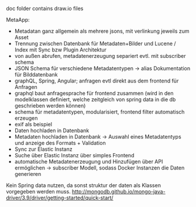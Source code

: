 doc folder contains draw.io files


MetaApp:
- Metadatan ganz allgemein als mehrere jsons, mit verlinkung jeweils zum Asset
- Trennung zwischen Datenbank für Metadaten+Bilder und Lucene / Index mit Sync bzw Plugin Architektur
- von außen abrufen, metadatenerzeugung separiert evtl. mit subscriber schema
- JSON Schema für verschiedene Metadatentypen -> alias Dokumentation für Bilddatenbank
- graphQL, Spring, Angular; anfragen evtl direkt aus dem frontend für Anfragen
- graphql baut anfragesprache für frontend zusammen (wird in den modelklassen definiert, welche zeitgleich von spring data in die db geschrieben werden können)
- schema für metadatentypen, modularisiert, frontend filter automatisch erzeugen
- exif als beispiel 
- Daten hochladen in Datenbank
- Metadaten hochladen in Datenbank -> Auswahl eines Metadatentyps und anzeige des Formats + Validation
- Sync zur Elastic Instanz
- Suche über Elastic Instanz über simples Frontend
- automatische Metadatenerzeugung und Hinzufügen über API ermöglichen -> subscriber Modell, sodass Docker Instanzen die Daten generieren


Kein Spring data nutzen, da sonst struktur der daten als Klassen vorgegeben werden muss.
http://mongodb.github.io/mongo-java-driver/3.9/driver/getting-started/quick-start/